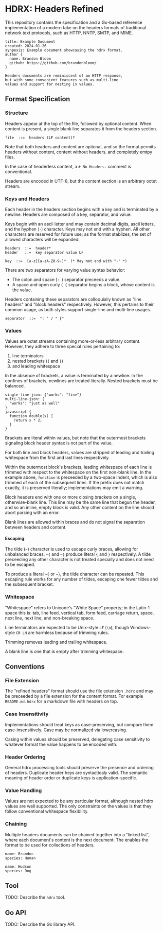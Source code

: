 # HDRX: Headers Refined

This repository contains the specification and a Go-based reference
implementation of a modern take on the headers formats of traditional network
text protocols, such as HTTP, NNTP, SMTP, and MIME.

```hdrx
title: Example Document
created: 2024-01-26
synposis: Example document showcasing the hdrx format.
author {
  name: Brandon Bloom
  github: https://github.com/brandonbloom/
}

Headers documents are reminiscent of an HTTP response,
but with some convenient features such as multi-line
values and support for nesting in values.
```

## Format Specification

### Structure

Headers appear at the top of the file, followed by optional content.  When
content is present, a single blank line separates it from the headers section.

```ebnf
file  ::=  headers (LF content)?
```

Note that both headers and content are optional, and so the format permits
headers without content, content without headers, and completely emtpy files.

In the case of headerless content, a `# No Headers.` comment is conventional.

Headers are encoded in UTF-8, but the content section is an arbitrary octet
stream.

### Keys and Headers

Each header in the headers section begins with a key and is terminated by a
newline.  Headers are composed of a key, separator, and value.

Keys begin with an ascii letter and may contain decimal digits, ascii letters,
and the hyphen (`-`) character. Keys may not end with a hyphen. All other
characters are reserved for future use; as the format stablizes, the set of
allowed characters will be expanded.

```ebnf
headers  ::=  header*
header   ::=  key separator value LF

key  ::=  [a-z][a-zA-Z0-9-]*  (* May not end with "-" *)
```

There are two separators for varying value syntax behavior:

- The colon and space (`: `) separator preceeds a value.
- A space and open curly (` {` separator begins a block, whose content is the
  value.

Headers containing these separators are colloquially known as "line headers"
and "block headers" respectively.  However, this pertains to their common
usage, as both styles support single-line and multi-line usages.

```ebnf
separator  ::=  ": " / " {"
```

### Values

Values are octet streams containing more-or-less arbitrary content. However,
they adhere to three special rules pertaining to:

1. line terminators
2. nested brackets (`{` and `}`)
3. and leading whitespace

In the absence of brackets, a value is terminated by a newline.  In the
confines of brackets, newlines are treated literally. Nested brackets must be
balanced.

```hdrx
single-line-json: {"works": "fine"}
multi-line-json: {
  "works": "just as well"
}
javascript {
  function double(x) {
    return x * 2;
  }
}
```

Brackets are literal within values, but note that the outermost brackets
signaling block header syntax is not part of the value.

For both line and block headers, values are stripped of leading and trailing
whitespace from the first and last lines respectively.

Within the outermost block's brackets, leading whitespace of each line is
trimmed with respect to the whitespace on the first non-blank line. In the
example above, `function` is preceeded by a two-space indent, which is also
trimmed of each of the subsequent lines. If the prefix does not match exactly,
it is preserved literally; implementations may emit a warning.

Block headers end with one or more closing brackets on a single,
otherwise-blank line.  This line may be the same line that begun the header,
and so an inline, empty block is valid. Any other content on the line should
abort parsing with an error.

Blank lines are allowed within braces and do not signal the separation between
headers and content.

#### Escaping

The tilde (`~`) character is used to escape curly braces, allowing for
unbalanced braces. `~{` and `~}` produce literal `{` and `}` respectively.
A tilde preceeding any other character is not treated specially and does
not need to be escaped.

To produce a literal `~{` or `~}`, the tilde character can be repeated. This
escaping rule works for any number of tildes, escaping one fewer tildes and
the subsequent bracket.

### Whitespace

"Whitespace" refers to Unicode's "White Space" property; in the Latin-1 space
this is: tab, line feed, vertical tab, form feed, carriage return, space,
next line, next line, and non-breaking space.

Line terminators are expected to be Unix-style `LF` (`\n`), though
Windows-style `CR LN` are harmless because of trimming rules.

Trimming removes leading and trailing whitespace.

A blank line is one that is empty after trimming whitespace.

## Conventions

### File Extension

The "refined headers" format should use the file extension `.hdrx` and may be
preceeded by a file extension for the content format. For example
`README.md.hdrx` for a markdown file with headers on top.

### Case Insensitivity

Implementations should treat keys as case-preserving, but compare them
case-insensitively. Case may be normalized via lowercasing.

Casing within values should be preserved, delegating case sensitivity to
whatever format the value happens to be encoded with.

### Header Ordering

General hdrx processing tools should preserve the presence and ordering of
headers. Duplicate header heys are syntacticaly valid. The semantic meaning
of header order or duplicate keys is application-specific.

### Value Handling

Values are not expected to be any particular format, although nested hdrx
values are well supported. The only constraints on the values is that they
follow conventional whitespace flexibility.

### Chaining

Multiple headers documents can be chained together into a "linked list", where
each document's content is the next document. The enables the format to be
used for collections of headers.

```hdrx
name: Brandon
species: Human

name: Hudson
species: Dog
```

## Tool

TODO: Describe the `hdrx` tool.

## Go API

TODO: Describe the Go library API.
